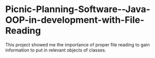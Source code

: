 # Picnic-Planning-Software--Java-OOP-in-development-with-File-Reading

This project showed me the importance of proper file reading to gain information to put in relevant objects of classes.
